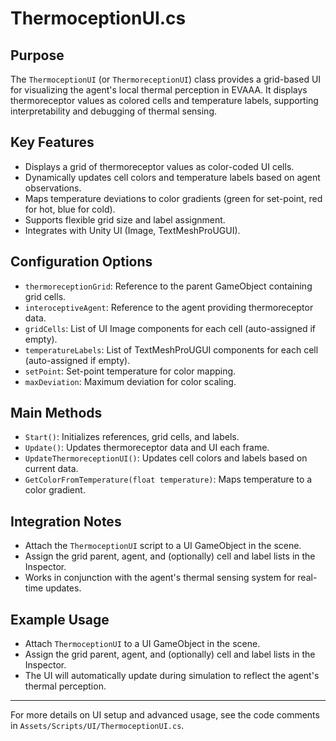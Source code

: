 # ThermoceptionUI.cs

## Purpose
The `ThermoceptionUI` (or `ThermoreceptionUI`) class provides a grid-based UI for visualizing the agent's local thermal perception in EVAAA. It displays thermoreceptor values as colored cells and temperature labels, supporting interpretability and debugging of thermal sensing.

## Key Features
- Displays a grid of thermoreceptor values as color-coded UI cells.
- Dynamically updates cell colors and temperature labels based on agent observations.
- Maps temperature deviations to color gradients (green for set-point, red for hot, blue for cold).
- Supports flexible grid size and label assignment.
- Integrates with Unity UI (Image, TextMeshProUGUI).

## Configuration Options
- `thermoreceptionGrid`: Reference to the parent GameObject containing grid cells.
- `interoceptiveAgent`: Reference to the agent providing thermoreceptor data.
- `gridCells`: List of UI Image components for each cell (auto-assigned if empty).
- `temperatureLabels`: List of TextMeshProUGUI components for each cell (auto-assigned if empty).
- `setPoint`: Set-point temperature for color mapping.
- `maxDeviation`: Maximum deviation for color scaling.

## Main Methods
- `Start()`: Initializes references, grid cells, and labels.
- `Update()`: Updates thermoreceptor data and UI each frame.
- `UpdateThermoreceptionUI()`: Updates cell colors and labels based on current data.
- `GetColorFromTemperature(float temperature)`: Maps temperature to a color gradient.

## Integration Notes
- Attach the `ThermoceptionUI` script to a UI GameObject in the scene.
- Assign the grid parent, agent, and (optionally) cell and label lists in the Inspector.
- Works in conjunction with the agent's thermal sensing system for real-time updates.

## Example Usage
- Attach `ThermoceptionUI` to a UI GameObject in the scene.
- Assign the grid parent, agent, and (optionally) cell and label lists in the Inspector.
- The UI will automatically update during simulation to reflect the agent's thermal perception.

---

For more details on UI setup and advanced usage, see the code comments in `Assets/Scripts/UI/ThermoceptionUI.cs`. 